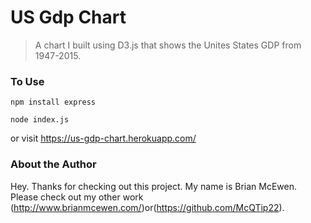 # US Gdp Chart

> A chart I built using D3.js that shows the Unites States GDP from 1947-2015.

### To Use

`npm install express`

`node index.js`

or visit https://us-gdp-chart.herokuapp.com/

### About the Author

Hey. Thanks for checking out this project. My name is Brian McEwen. Please check out my other work (http://www.brianmcewen.com/)or(https://github.com/McQTip22).